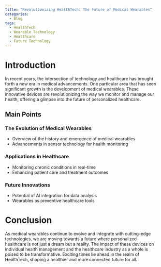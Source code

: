 ```yaml
---
title: "Revolutionizing HealthTech: The Future of Medical Wearables"
categories:
  - Blog
tags:
  - HealthTech
  - Wearable Technology
  - Healthcare
  - Future Technology
---
```


# Introduction
In recent years, the intersection of technology and healthcare has brought forth a new era in medical advancements. One particular area that has seen significant growth is the development of medical wearables. These innovative devices are revolutionizing the way we monitor and manage our health, offering a glimpse into the future of personalized healthcare.

## Main Points
### The Evolution of Medical Wearables
  - Overview of the history and emergence of medical wearables
  - Advancements in sensor technology for health monitoring
  
### Applications in Healthcare
  - Monitoring chronic conditions in real-time
  - Enhancing patient care and treatment outcomes
  
### Future Innovations
  - Potential of AI integration for data analysis
  - Wearables as preventive healthcare tools
  
# Conclusion
As medical wearables continue to evolve and integrate with cutting-edge technologies, we are moving towards a future where personalized healthcare is not just a dream but a reality. The impact of these devices on individual health management and the healthcare industry as a whole is poised to be transformative. Exciting times lie ahead in the realm of HealthTech, shaping a healthier and more connected future for all.